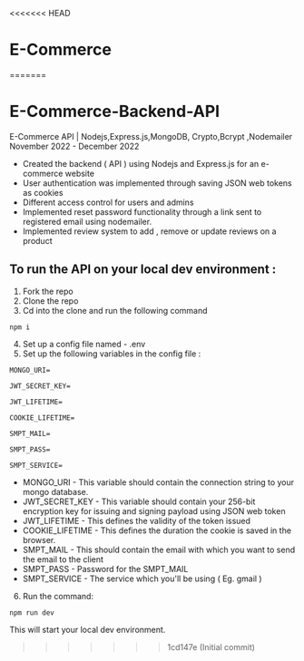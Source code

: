 <<<<<<< HEAD
# E-Commerce
=======
# E-Commerce-Backend-API

  

E-Commerce API | Nodejs,Express.js,MongoDB, Crypto,Bcrypt ,Nodemailer November 2022 - December 2022

 - Created the backend ( API ) using Nodejs and Express.js for an
   e-commerce website
 - User authentication was implemented through saving JSON web tokens as cookies
 -  Different access control for users and admins
 - Implemented reset password functionality through a link sent to registered email using nodemailer.
 -  Implemented review system to add , remove or update reviews on a
   product

  

## To run the API on your local dev environment :

 1. Fork the repo
 2. Clone the repo
 3. Cd into the clone and run the following command
 ```
npm i
```
 4. Set up a config file named - .env
 5. Set up the following variables in the config file :
  
```
MONGO_URI=

JWT_SECRET_KEY=

JWT_LIFETIME=

COOKIE_LIFETIME=

SMPT_MAIL=

SMPT_PASS=

SMPT_SERVICE=
```
  

 - MONGO_URI - This variable should contain the connection string to
   your mongo database.
 - JWT_SECRET_KEY - This variable should contain your 256-bit encryption key for issuing and signing payload using JSON web token
 -  JWT_LIFETIME - This defines the validity of the token issued
 - COOKIE_LIFETIME - This defines the duration the cookie is saved in
   the browser.
 -  SMPT_MAIL - This should contain the email with which you want to send the email to the client
 -  SMPT_PASS - Password for the SMPT_MAIL
 -  SMPT_SERVICE - The service which you'll be using ( Eg. gmail )

 6. Run the command:
 ```
npm run dev
```
  
This will start your local dev environment.
>>>>>>> 1cd147e (Initial commit)
